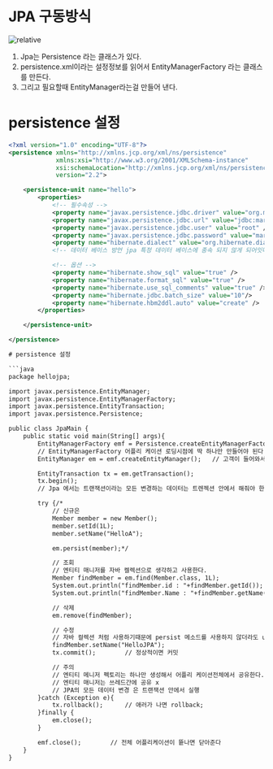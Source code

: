 # JPA 구동방식

<img data-action="zoom" src='{{ "/study/image/blog.JPG" | relative_url }}' alt='relative'>

1. Jpa는 Persistence 라는 클래스가 있다.
2. persistence.xml이라는 설정정보를 읽어서 EntityManagerFactory 라는 클래스를 만든다.
3. 그리고 필요할때 EntityManager라는걸 만들어 낸다.

# persistence 설정

```xml
<?xml version="1.0" encoding="UTF-8"?>
<persistence xmlns="http://xmlns.jcp.org/xml/ns/persistence"
             xmlns:xsi="http://www.w3.org/2001/XMLSchema-instance"
             xsi:schemaLocation="http://xmlns.jcp.org/xml/ns/persistence http://xmlns.jcp.org/xml/ns/persistence/persistence_2_2.xsd"
             version="2.2">

    <persistence-unit name="hello">
        <properties>
            <!-- 필수속성 -->
            <property name="javax.persistence.jdbc.driver" value="org.mariadb.jdbc.Driver" />
            <property name="javax.persistence.jdbc.url" value="jdbc:mariadb://IP:PORT/" />
            <property name="javax.persistence.jdbc.user" value="root" />
            <property name="javax.persistence.jdbc.password" value="mariadb" />
            <property name="hibernate.dialect" value="org.hibernate.dialect.MariaDB103Dialect"/>
            <!-- 데이터 베이스 방언 jpa 특정 데이터 베이스에 종속 되지 않게 되어잇다. hibernate.dialect 가 디비에 종속되지 않도록 해준다. -->

            <!-- 옵션 -->
            <property name="hibernate.show_sql" value="true" />         <!-- 쿼리를 보여준다 -->
            <property name="hibernate.format_sql" value="true" />       <!-- 쿼리를 이쁘게 보일수 있도록 만들어준다 -->
            <property name="hibernate.use_sql_comments" value="true" /> <!-- 쿼리에 대한 주석 -->
            <property name="hibernate.jdbc.batch_size" value="10"/>     <!-- 요사이즈만큼 한번에 네트워크로 모아서 디비에 저장한다. -->
            <property name="hibernate.hbm2ddl.auto" value="create" />
        </properties>

    </persistence-unit>

</persistence>

# persistence 설정

```java
package hellojpa;

import javax.persistence.EntityManager;
import javax.persistence.EntityManagerFactory;
import javax.persistence.EntityTransaction;
import javax.persistence.Persistence;

public class JpaMain {
    public static void main(String[] args){
        EntityManagerFactory emf = Persistence.createEntityManagerFactory("hello"); // 파라메터로는 persistence unit name 을 넘겨야 한다.
        // EntityManagerFactory 어플리 케이션 로딩시점에 딱 하나만 만들어야 된다.
        EntityManager em = emf.createEntityManager();   // 고객이 들어와서 행위를 하고 나갈때 디비 커넥션을 날리고 커넥션을 종료시키는 작업 할때마다 만들어 주어야 한다.

        EntityTransaction tx = em.getTransaction();
        tx.begin();
        // Jpa 에서는 트랜잭션이라는 모든 변경하는 데이터는 트렌젝션 안에서 해줘야 한다.

        try {/*
            // 신규은
            Member member = new Member();
            member.setId(1L);
            member.setName("HelloA");

            em.persist(member);*/

            // 조회
            // 엔티티 매니저를 자바 켈렉션으로 생각하고 사용한다.
            Member findMember = em.find(Member.class, 1L);
            System.out.println("findMember.id : "+findMember.getId());
            System.out.println("findMember.Name : "+findMember.getName());

            // 삭제
            em.remove(findMember);

            // 수정
            // 자바 컬렉션 처럼 사용하기때문에 persist 메소드를 사용하지 않더라도 update 쿼리가 나간다.
            findMember.setName("HelloJPA");
            tx.commit();        // 정상적이면 커밋

            // 주의
            // 엔티티 메니저 펙토리는 하나만 생성해서 어플리 케이션전체에서 공유한다. DB당 하나
            // 엔티티 매니저는 쓰레드간에 공유 x
            // JPA의 모든 데이터 변경 은 트랜잭션 안에서 실행
        }catch (Exception e){
            tx.rollback();      // 애러가 나면 rollback;
        }finally {
            em.close();
        }

        emf.close();        // 전체 어플리케이션이 띁나면 닫아준다
    }
}